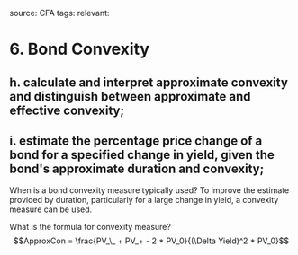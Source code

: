 source: CFA
tags: 
relevant: 

# 6. Bond Convexity

## h. calculate and interpret approximate convexity and distinguish between approximate and effective convexity;
## i. estimate the percentage price change of a bond for a specified change in yield, given the bond's approximate duration and convexity;

When is a bond convexity measure typically used?
To improve the estimate provided by duration, particularly for a large change in yield, a convexity measure can be used.

What is the formula for convexity measure?
$$ApproxCon = \frac{PV_\_ + PV_+ - 2 * PV_0}{(\Delta Yield)^2 * PV_0}$$

